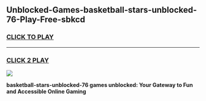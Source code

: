 
## Unblocked-Games-basketball-stars-unblocked-76-Play-Free-sbkcd
<h3>
<a href="https://premium76.site?title=basketball-stars-unblocked-76&ref=17A">CLICK TO PLAY</a></h3>
<hr>

<h3>
<a href="https://premium76.site?title=basketball-stars-unblocked-76&ref=17A">CLICK 2 PLAY</a>
  
</h3>

<a href="https://premium76.site?title=basketball-stars-unblocked-76&ref=17A"><img src="https://clearcache.store/games.png"></a>


**basketball-stars-unblocked-76 games unblocked: Your Gateway to Fun and Accessible Online Gaming**
